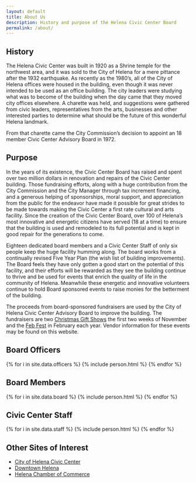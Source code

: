 ```yaml
---
layout: default
title: About Us
description: History and purpose of the Helena Civic Center Board
permalink: /about/
---
```


## History

The Helena Civic Center was built in 1920 as a Shrine temple for the northwest area, and it was sold to the City of Helena for a mere pittance after the 1932 earthquake.  As recently as the 1980’s, all of the City of Helena offices were housed in the building, even though it was never intended to be used as an office building.  The city leaders were studying what was to become of the building when the day came that they moved city offices elsewhere.  A charette was held, and suggestions were gathered from civic leaders, representatives from the arts, businesses and other interested parties to determine what should be the future of this wonderful Helena landmark.

From that charette came the City Commission’s decision to appoint an 18 member Civic Center Advisory Board in 1972.

## Purpose

In the years of its existence, the Civic Center Board has raised and spent over two million dollars in renovation and repairs of the Civic Center building.  Those fundraising efforts, along with a huge contribution from the City Commission and the City Manager through tax increment financing, and a generous helping of sponsorships, moral support, and appreciation from the public for the endeavor have made it possible for great strides to be made towards making the Civic Center a first rate cultural and arts facility. Since the creation of the Civic Center Board, over 100 of Helena’s most innovative and energetic citizens have served (18 at a time) to ensure that the building is used and remodeled to its full potential and is kept in good repair for the generations to come.

Eighteen dedicated board members and a Civic Center Staff of only six people keep the huge facility humming along.  The board works from a continually revised Five Year Plan (the wish list of building improvements).  The Board feels they have only gotten a good start on the potential of this facility, and their efforts will be rewarded as they see the building continue to thrive and be used for events that enrich the quality of life in the community of Helena.  Meanwhile these energetic and innovative volunteers continue to hold Board sponsored events to raise monies for the betterment of the building.

The proceeds from board-sponsored fundraisers are used by the City of Helena Civic Center Advisory Board to improve the building.  The fundraisers are two [Christmas Gift Shows][1] the first two weeks of November and the [Feb Fest][2] in February each year.  Vendor information for these events may be found on this website.

[1]: /giftshow/
[2]: /febfest/

## Board Officers

<div class="row">
  {% for i in site.data.officers %}
    {% include person.html %}
  {% endfor %}
</div>

## Board Members

<div class="row">
  {% for i in site.data.board %}
    {% include person.html %}
  {% endfor %}
</div>

## Civic Center Staff

<div class="row">
  {% for i in site.data.staff %}
    {% include person.html %}
  {% endfor %}
</div>

## Other Sites of Interest

* [City of Helena Civic Center](http://www.helenaciviccenter.com/)
* [Downtown Helena](http://www.downtownhelena.com/)
* [Helena Chamber of Commerce](http://www.helenachamber.com/)
